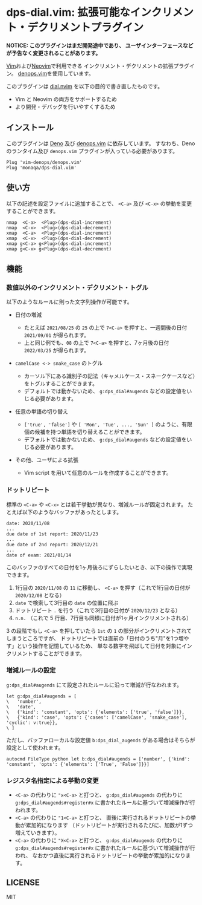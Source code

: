 # dps-dial.vim: 拡張可能なインクリメント・デクリメントプラグイン

**NOTICE: このプラグインはまだ開発途中であり、 ユーザインターフェースなどが予告なく変更されることがあります。**

[Vim](https://github.com/vim/vim)および[Neovim](https://github.com/neovim/neovim)で利用できる
インクリメント・デクリメントの拡張プラグイン。
[denops.vim](https://github.com/vim-denops/denops.vim)を使用しています。

このプラグインは [dial.nvim](https://github.com/monaqa/dial.nvim) を以下の目的で書き直したものです。

- Vim と Neovim の両方をサポートするため
- より開発・デバッグを行いやすくするため

## インストール

このプラグインは [Deno](https://deno.land) 及び
[denops.vim](https://github.com/vim-denops/denops.vim) に依存しています。 すなわち、Deno
のランタイム及び `denops.vim` プラグインが入っている必要があります。

```vim
Plug 'vim-denops/denops.vim'
Plug 'monaqa/dps-dial.vim'
```

## 使い方

以下の記述を設定ファイルに追加することで、 `<C-a>` 及び `<C-x>` の挙動を変更することができます。

```vim
nmap  <C-a>  <Plug>(dps-dial-increment)
nmap  <C-x>  <Plug>(dps-dial-decrement)
xmap  <C-a>  <Plug>(dps-dial-increment)
xmap  <C-x>  <Plug>(dps-dial-decrement)
xmap g<C-a> g<Plug>(dps-dial-increment)
xmap g<C-x> g<Plug>(dps-dial-decrement)
```

## 機能

### 数値以外のインクリメント・デクリメント・トグル

以下のようなルールに則った文字列操作が可能です。

- 日付の増減

  - たとえば `2021/08/25` の `25` の上で `7<C-a>` を押すと、一週間後の日付 `2021/09/01` が得られます。
  - 上と同じ例でも、`08` の上で `7<C-a>` を押すと、7ヶ月後の日付 `2022/03/25` が得られます。

- `camelCase <-> snake_case` のトグル

  - カーソル下にある識別子の記法（キャメルケース・スネークケースなど）をトグルすることができます。
  - デフォルトでは動かないため、 `g:dps_dial#augends` などの設定値をいじる必要があります。

- 任意の単語の切り替え

  - `['true', 'false']` や `[ 'Mon', 'Tue', ..., 'Sun' ]` のように、有限個の候補を持つ単語を切り替えることができます。
  - デフォルトでは動かないため、 `g:dps_dial#augends` などの設定値をいじる必要があります。

- その他、ユーザによる拡張

  - Vim script を用いて任意のルールを作成することができます。

### ドットリピート

標準の `<C-a>` や `<C-x>` とは若干挙動が異なり、増減ルールが固定されます。
たとえば以下のようなバッファがあったとします。

```
date: 2020/11/08
...
due date of 1st report: 2020/11/23
...
due date of 2nd report: 2020/12/21
...
date of exam: 2021/01/14
```

このバッファのすべての日付を1ヶ月後ろにずらしたいとき、以下の操作で実現できます。

1. 1行目の `2020/11/08` の `11` に移動し、 `<C-a>` を押す（これで1行目の日付が `2020/12/08` となる）
2. `date` で検索して3行目の `date` の位置に飛ぶ
3. ドットリピート `.` を行う（これで3行目の日付が `2020/12/23` となる）
4. `n.n.` （これで 5 行目、7行目も同様に日付が1ヶ月インクリメントされる）

3 の段階でもし `<C-a>` を押していたら `1st` の `1` の部分がインクリメントされてしまうところですが、
ドットリピートでは直前の「日付のうち"月"を1つ増やす」という操作を記憶しているため、
単なる数字を飛ばして日付を対象にインクリメントすることができます。

### 増減ルールの設定

`g:dps_dial#augends` にて設定されたルールに沿って増減が行なわれます。

```vim
let g:dps_dial#augends = [
\   'number',
\   'date',
\   {'kind': 'constant', 'opts': {'elements': ['true', 'false']}},
\   {'kind': 'case', 'opts': {'cases': ['camelCase', 'snake_case'], 'cyclic': v:true}},
\ ]
```

ただし、バッファローカルな設定値 `b:dps_dial_augends` がある場合はそちらが設定として使われます。

```vim
autocmd FileType python let b:dps_dial#augends = ['number', {'kind': 'constant', 'opts': {'elements': ['True', 'False']}}]
```

### レジスタ名指定による挙動の変更

- `<C-a>` の代わりに `"x<C-a>` と打つと、
  `g:dps_dial#augends` の代わりに `g:dps_dial#augends#register#x` に書かれたルールに基づいて増減操作が行われます。
- `<C-a>` の代わりに `"1<C-a>` と打つと、
  直後に実行されるドットリピートの挙動が累加的になります
  （ドットリピートが実行されるたびに、加数が1ずつ増えていきます）。
- `<C-a>` の代わりに `"X<C-a>` と打つと、
  `g:dps_dial#augends` の代わりに `g:dps_dial#augends#register#x` に書かれたルールに基づいて増減操作が行われ、
  なおかつ直後に実行されるドットリピートの挙動が累加的になります。

## LICENSE

MIT
